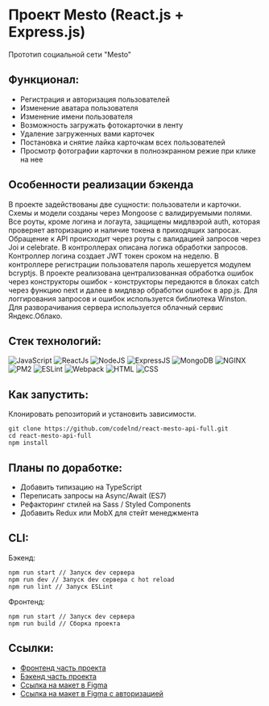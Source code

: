 # Проект Mesto (React.js + Express.js)
Прототип социальной сети "Mesto" 

## Функционал:

- Регистрация и авторизация пользователей
- Изменение аватара пользователя
- Изменение имени пользователя
- Возможность загружать фотокарточки в ленту
- Удаление загруженных вами карточек
- Постановка и снятие лайка карточкам всех пользователей
- Просмотр фотографии карточки в полноэкранном режие при клике на нее

## Особенности реализации бэкенда

В проекте задействованы две сущности: пользователи и карточки. Схемы и модели созданы через Mongoose с валидируемыми полями. Все роуты, кроме логина и логаута, защищены мидлвэрой auth, которая проверяет авторизацию и наличие токена в приходящих запросах. Обращение к API происходит через роуты с валидацией запросов через Joi и celebrate. В контроллерах описана логика обработки запросов. Контроллер логина создает JWT токен сроком на неделю. В контроллере регистрации пользователя пароль хешеруется модулем bcryptjs. В проекте реализована централизованная обработка ошибок через конструкторы ошибок - конструкторы передаются в блоках catch через функцию next и далее в мидлвэр обработки ошибок в app.js. Для логгирования запросов и ошибок используется библиотека Winston. Для разворачивания сервера используется облачный сервис Яндекс.Облако.

## Стек технологий:

![JavaScript](https://img.shields.io/badge/-JavaScript-000?style=for-the-badge&logo=javascript)
![ReactJs](https://img.shields.io/badge/-React-000?style=for-the-badge&logo=react)
![NodeJS](https://img.shields.io/badge/-node.js-000?style=for-the-badge&logo=node.js)
![ExpressJS](https://img.shields.io/badge/-express.js-000?style=for-the-badge&logo=express)
![MongoDB](https://img.shields.io/badge/-MongoDB-000?style=for-the-badge&logo=mongodb)
![NGINX](https://img.shields.io/badge/-nginx-000?style=for-the-badge&logo=nginx)
![PM2](https://img.shields.io/badge/-pm2-000?style=for-the-badge&logo=pm2)
![ESLint](https://img.shields.io/badge/-eslint-000?style=for-the-badge&logo=eslint)
![Webpack](https://img.shields.io/badge/-webpack-000?style=for-the-badge&logo=webpack)
![HTML](https://img.shields.io/badge/-HTML-000?style=for-the-badge&logo=html5)
![CSS](https://img.shields.io/badge/-CSS-000?style=for-the-badge&logo=css3)

## Как запустить:

Клонировать репозиторий и установить зависимости.

```
git clone https://github.com/codelnd/react-mesto-api-full.git
cd react-mesto-api-full
npm install
```

## Планы по доработке:

- Добавить типизацию на TypeScript
- Переписать запросы на Async/Await (ES7)
- Рефакторинг стилей на Sass / Styled Components
- Добавить Redux или MobX для стейт менеджмента

## CLI:

Бэкенд:

```
npm run start // Запуск dev сервера
npm run dev // Запуск dev сервера с hot reload
npm run lint // Запуск ESLint
```

Фронтенд:

```
npm run start // Запуск dev сервера
npm run build // Сборка проекта
```

## Ссылки:

- [Фронтенд часть проекта](https://mesto.react.practicum.nomoredomains.work)
- [Бэкенд часть проекта](https://api.mesto.react.practicum.nomoredomains.work)
- [Ссылка на макет в Figma](https://www.figma.com/file/2cn9N9jSkmxD84oJik7xL7/JavaScript.-Sprint-4?node-id=0%3A1)
- [Ссылка на макет в Figma с авторизацией](https://www.figma.com/file/5H3gsn5lIGPwzBPby9jAOo/JavaScript.-Sprint-12)
